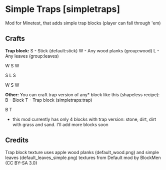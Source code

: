 # Simple Traps [simpletraps]
Mod for Minetest, that adds simple trap blocks (player can fall through 'em)

## Crafts
**Trap block:**
S - Stick (default:stick)
W - Any wood planks (group:wood)
L - Any leaves (group:leaves)

W S W

S L S

W S W

**Other:**
You can craft trap version of any* block like this (shapeless recipe):
B - Block
T - Trap block (simpletraps:trap)

B T

* this mod currently has only 4 blocks with trap version: stone, dirt, dirt with grass and sand. I'll add more blocks soon

## Credits
Trap block texture uses apple wood planks (default_wood.png) and simple leaves (default_leaves_simple.png) textures from Default mod by BlockMen (CC BY-SA 3.0)
